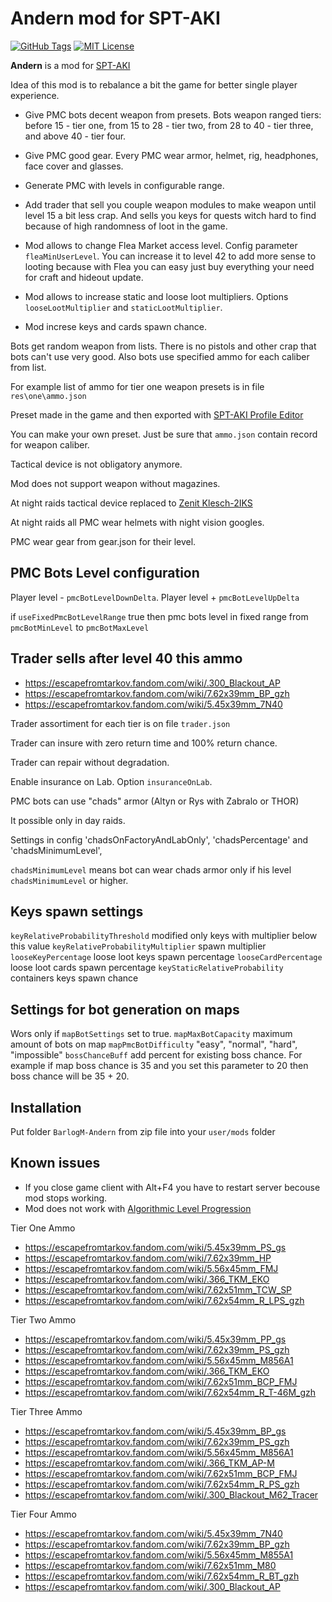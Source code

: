 # Andern mod for SPT-AKI

[![GitHub Tags](https://img.shields.io/github/v/tag/barlog-m/SPT-AKI-Andern?color=0298c3&label=version&style=flat-square)](https://github.com/barlog-m/oceanic-primal-visual-studio-code/tags)
[![MIT License](https://img.shields.io/badge/license-MIT-0298c3.svg?style=flat-square)](https://opensource.org/licenses/MIT)

**Andern** is a mod for [SPT-AKI](https://www.sp-tarkov.com/)

Idea of this mod is to rebalance a bit the game for better single player experience.

* Give PMC bots decent weapon from presets. Bots weapon ranged tiers: before 15 - tier one, from 15 to 28 - tier two, from 28 to 40 - tier three, and above 40 - tier four.

* Give PMC good gear. Every PMC wear armor, helmet, rig, headphones, face cover and glasses.

* Generate PMC with levels in configurable range.

* Add trader that sell you couple weapon modules to make weapon until level 15 a bit less crap. And sells you keys for quests witch hard to find because of high randomness of loot in the game.

* Mod allows to change Flea Market access level. Config parameter `fleaMinUserLevel`. You can increase it to level 42 to add more sense to looting because with Flea you can easy just buy everything your need for craft and hideout update.

* Mod allows to increase static and loose loot multipliers. Options `looseLootMultiplier` and `staticLootMultiplier`.

* Mod increse keys and cards spawn chance.

Bots get random weapon from lists. There is no pistols and other crap that bots can't use very good.
Also bots use specified ammo for each caliber from list.

For example list of ammo for tier one weapon presets is in file `res\one\ammo.json`

Preset made in the game and then exported with [SPT-AKI Profile Editor](https://hub.sp-tarkov.com/files/file/184-spt-aki-profile-editor/)

You can make your own preset. Just be sure that `ammo.json` contain record for weapon caliber.

Tactical device is not obligatory anymore.

Mod does not support weapon without magazines.

At night raids tactical device replaced to [Zenit Klesch-2IKS](https://escapefromtarkov.fandom.com/wiki/Zenit_Klesch-2IKS_IR_illuminator_with_laser)

At night raids all PMC wear helmets with night vision googles.

PMC wear gear from gear.json for their level.

## PMC Bots Level configuration

Player level - `pmcBotLevelDownDelta`. Player level + `pmcBotLevelUpDelta`

if `useFixedPmcBotLevelRange` true then pmc bots level in fixed range from `pmcBotMinLevel` to `pmcBotMaxLevel`

## Trader sells after level 40 this ammo

* https://escapefromtarkov.fandom.com/wiki/.300_Blackout_AP
* https://escapefromtarkov.fandom.com/wiki/7.62x39mm_BP_gzh
* https://escapefromtarkov.fandom.com/wiki/5.45x39mm_7N40

Trader assortiment for each tier is on file `trader.json`

Trader can insure with zero return time and 100% return chance.

Trader can repair without degradation.

Enable insurance on Lab. Option `insuranceOnLab`.

PMC bots can use "chads" armor (Altyn or Rys with Zabralo or THOR)

It possible only in day raids.

Settings in config 'chadsOnFactoryAndLabOnly', 'chadsPercentage' and 'chadsMinimumLevel',

`chadsMinimumLevel` means bot can wear chads armor only if his level `chadsMinimumLevel` or higher.

## Keys spawn settings

`keyRelativeProbabilityThreshold` modified only keys with multiplier below this value
`keyRelativeProbabilityMultiplier` spawn multiplier
`looseKeyPercentage` loose loot keys spawn percentage
`looseCardPercentage` loose loot cards spawn percentage
`keyStaticRelativeProbability` containers keys spawn chance

## Settings for bot generation on maps

Wors only if `mapBotSettings` set to true.
`mapMaxBotCapacity` maximum amount of bots on map
`mapPmcBotDifficulty` "easy", "normal", "hard", "impossible"
`bossChanceBuff` add percent for existing boss chance. For example if map boss chance is 35 and you set this parameter to 20 then boss chance will be 35 + 20.

## Installation

Put folder `BarlogM-Andern` from zip file into your `user/mods` folder

## Known issues

* If you close game client with Alt+F4 you have to restart server becouse mod stops working.
* Mod does not work with [Algorithmic Level Progression](https://hub.sp-tarkov.com/files/file/1400-algorithmic-level-progression/)

Tier One Ammo

* https://escapefromtarkov.fandom.com/wiki/5.45x39mm_PS_gs
* https://escapefromtarkov.fandom.com/wiki/7.62x39mm_HP
* https://escapefromtarkov.fandom.com/wiki/5.56x45mm_FMJ
* https://escapefromtarkov.fandom.com/wiki/.366_TKM_EKO
* https://escapefromtarkov.fandom.com/wiki/7.62x51mm_TCW_SP
* https://escapefromtarkov.fandom.com/wiki/7.62x54mm_R_LPS_gzh

Tier Two Ammo

* https://escapefromtarkov.fandom.com/wiki/5.45x39mm_PP_gs
* https://escapefromtarkov.fandom.com/wiki/7.62x39mm_PS_gzh
* https://escapefromtarkov.fandom.com/wiki/5.56x45mm_M856A1
* https://escapefromtarkov.fandom.com/wiki/.366_TKM_EKO
* https://escapefromtarkov.fandom.com/wiki/7.62x51mm_BCP_FMJ
* https://escapefromtarkov.fandom.com/wiki/7.62x54mm_R_T-46M_gzh

Tier Three Ammo

* https://escapefromtarkov.fandom.com/wiki/5.45x39mm_BP_gs
* https://escapefromtarkov.fandom.com/wiki/7.62x39mm_PS_gzh
* https://escapefromtarkov.fandom.com/wiki/5.56x45mm_M856A1
* https://escapefromtarkov.fandom.com/wiki/.366_TKM_AP-M
* https://escapefromtarkov.fandom.com/wiki/7.62x51mm_BCP_FMJ
* https://escapefromtarkov.fandom.com/wiki/7.62x54mm_R_PS_gzh
* https://escapefromtarkov.fandom.com/wiki/.300_Blackout_M62_Tracer

Tier Four Ammo

* https://escapefromtarkov.fandom.com/wiki/5.45x39mm_7N40
* https://escapefromtarkov.fandom.com/wiki/7.62x39mm_BP_gzh
* https://escapefromtarkov.fandom.com/wiki/5.56x45mm_M855A1
* https://escapefromtarkov.fandom.com/wiki/7.62x51mm_M80
* https://escapefromtarkov.fandom.com/wiki/7.62x54mm_R_BT_gzh
* https://escapefromtarkov.fandom.com/wiki/.300_Blackout_AP
